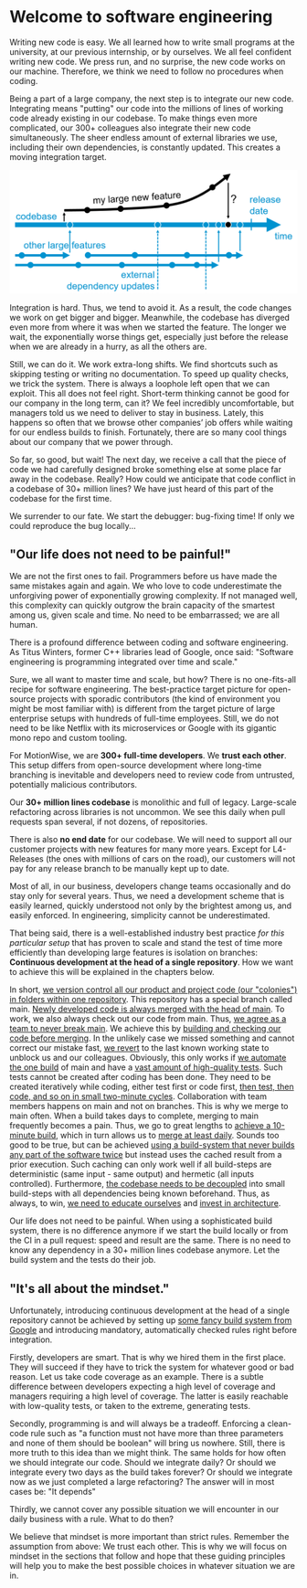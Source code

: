 # Welcome to software engineering

Writing new code is easy. 
We all learned how to write small programs at the university, at our previous internship, or by ourselves. 
We all feel confident writing new code.
We press run, and no surprise, the new code works on our machine. 
Therefore, we think we need to follow no procedures when coding.

Being a part of a large company, the next step is to integrate our new code.
Integrating means "putting" our code into the millions of lines of working code already existing in our codebase.
To make things even more complicated, our 300+ colleagues also integrate their new code simultaneously.
The sheer endless amount of external libraries we use, including their own dependencies, is constantly updated. 
This creates a moving integration target.

![Integration](img/1/branches.png)

Integration is hard. 
Thus, we tend to avoid it.
As a result, the code changes we work on get bigger and bigger.
Meanwhile, the codebase has diverged even more from where it was when we started the feature. 
The longer we wait, the exponentially worse things get, especially just before the release when we are already in a hurry, as all the others are. 

Still, we can do it. 
We work extra-long shifts. 
We find shortcuts such as skipping testing or writing no documentation.
To speed up quality checks, we trick the system. 
There is always a loophole left open that we can exploit.
This all does not feel right.
Short-term thinking cannot be good for our company in the long term, can it?
We feel incredibly uncomfortable, but managers told us we need to deliver to stay in business. 
Lately, this happens so often that we browse other companies’ job offers while waiting for our endless builds to finish. 
Fortunately, there are so many cool things about our company that we power through.

So far, so good, but wait!
The next day, we receive a call that the piece of code we had carefully designed broke something else at some place far away in the codebase.
Really? How could we anticipate that code conflict in a codebase of 30+ million lines?
We have just heard of this part of the codebase for the first time. 

We surrender to our fate. 
We start the debugger: bug-fixing time!
If only we could reproduce the bug locally...

## "Our life does not need to be painful!"

We are not the first ones to fail. 
Programmers before us have made the same mistakes again and again. 
We who love to code underestimate the unforgiving power of exponentially growing complexity.
If not managed well, this complexity can quickly outgrow the brain capacity of the smartest among us, given scale and time.
No need to be embarrassed; we are all human.

There is a profound difference between coding and software engineering.
As Titus Winters, former C++ libraries lead of Google, once said:
"Software engineering is programming integrated over time and scale." 

Sure, we all want to master time and scale, but how? 
There is no one-fits-all recipe for software engineering. 
The best-practice target picture for open-source projects with sporadic contributors (the kind of environment you might be most familiar with) is different from the target picture of large enterprise setups with hundreds of full-time employees.
Still, we do not need to be like Netflix with its microservices or Google with its gigantic mono repo and custom tooling. 

For MotionWise, we are __300+ full-time developers__. 
We __trust each other__. This setup differs from open-source development where long-time branching is inevitable and developers need to review code from untrusted, potentially malicious contributors. 

Our __30+ million lines codebase__ is monolithic and full of legacy.
Large-scale refactoring across libraries is not uncommon.
We see this daily when pull requests span several, if not dozens, of repositories.

There is also __no end date__ for our codebase. We will need to support all our customer projects with new features for many more years. Except for L4-Releases (the ones with millions of cars on the road), our customers will not pay for any release branch to be manually kept up to date. 

Most of all, in our business, developers change teams occasionally and do stay only for several years. Thus, we need a development scheme that is easily learned, quickly understood not only by the brightest among us, and easily enforced. In engineering, simplicity cannot be underestimated. 

That being said, there is a well-established industry best practice _for this particular setup_ that has proven to scale and stand the test of time more efficiently than developing large features is isolation on branches:
**Continuous development at the head of a single repository**. 
How we want to achieve this will be explained in the chapters below. 

In short, [we version control all our product and project code (our "colonies") in folders within one repository](chap_version_control). This repository has a special  branch called main. [Newly developed code is always merged with the head of main](develop_at_head). To work, we also always check out our code from main. Thus, [we agree as a team to never break main](chap_never_break_main). We achieve this by [building and checking our code before merging](chap_build_before_merge). In the unlikely case we missed something and cannot correct our mistake fast, [we revert](chap_revert) to the last known working state to unblock us and our colleagues. Obviously, this only works if [we automate the one build](chap_automate_the_one_build) of main and have a [vast amount of high-quality tests](chap_tests). Such tests cannot be created after coding has been done. They need to be created iteratively while coding, either test first or code first, [then test, then code, and so on in small two-minute cycles](chap_tdd). Collaboration with team members happens on main and not on branches. This is why we merge to main often. When a build takes days to complete, merging to main frequently becomes a pain. Thus, we go to great lengths to [achieve a 10-minute build](chap_fast_build), which in turn allows us to [merge at least daily](chap_merge_daily). Sounds too good to be true, but can be achieved [using a build-system that never builds any part of the software twice](chap_build_system) but instead uses the cached result from a prior execution. Such caching can only work well if all build-steps are deterministic (same input - same output) and hermetic (all inputs controlled). Furthermore, [the codebase needs to be decoupled](chap_decouple) into small build-steps with all dependencies being known beforehand. Thus, as always, to win, [we need to educate ourselves](chap_educate) and [invest in architecture](chap_architecture).

Our life does not need to be painful. When using a sophisticated build system, there is no difference anymore if we start the build locally or from the CI in a pull request: speed and result are the same. There is no need to know any dependency in a 30+ million lines codebase anymore. Let the build system and the tests do their job.

## "It's all about the mindset."

Unfortunately, introducing continuous development at the head of a single repository cannot be achieved by setting up [some fancy build system from Google](https://bazel.build/) and introducing mandatory, automatically checked rules right before integration. 

Firstly, developers are smart. That is why we hired them in the first place. They will succeed if they have to trick the system for whatever good or bad reason. Let us take code coverage as an example. There is a subtle difference between developers expecting a high level of coverage and managers requiring a high level of coverage. The latter is easily reachable with low-quality tests, or taken to the extreme, generating tests. 

Secondly, programming is and will always be a tradeoff. Enforcing a clean-code rule such as "a function must not have more than three parameters and none of them should be boolean" will bring us nowhere. Still, there is more truth to this idea than we might think. The same holds for how often we should integrate our code. Should we integrate daily? Or should we integrate every two days as the build takes forever? Or should we integrate now as we just completed a large refactoring? The answer will in most cases be: "It depends"

Thirdly, we cannot cover any possible situation we will encounter in our daily business with a rule. What to do then? 

We believe that mindset is more important than strict rules. Remember the assumption from above: We trust each other. This is why we will focus on mindset in the sections that follow and hope that these guiding principles will help you to make the best possible choices in whatever situation we are in. 